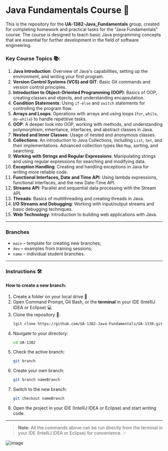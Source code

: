 # Java Fundamentals Course 🚀

This is the repository for the **UA-1382-Java_Fundamentals** group, created for completing homework and practical tasks for the "Java Fundamentals" course. The course is designed to teach basic Java programming concepts that are essential for further development in the field of software engineering.

### Key Course Topics 📚:
1. **Java Introduction**: Overview of Java's capabilities, setting up the environment, and writing your first program.
2. **Version Control Systems (VCS) and GIT**: Basic Git commands and version control principles.
3. **Introduction to Object-Oriented Programming (OOP)**: Basics of OOP, creating classes and objects, and understanding encapsulation.
4. **Condition Statements**: Using `if-else` and `switch` statements for controlling the program flow.
5. **Arrays and Loops**: Operations with arrays and using loops (`for`, `while`, `do-while`) to handle repetitive tasks.
6. **OOP**: A deeper look into OOP, working with methods, and understanding polymorphism, inheritance, interfaces, and abstract classes in Java.
7. **Nested and Inner Classes**: Usage of nested and anonymous classes.
8. **Collections**: An introduction to Java Collections, including `List`, `Set`, and their implementations. Advanced collection types like `Map`, sorting, and searching.
9. **Working with Strings and Regular Expressions**: Manipulating strings and using regular expressions for searching and modifying data.
10. **Exception Handling**: Creating and handling exceptions in Java for writing more reliable code.
11. **Functional Interfaces, Date and Time API**: Using lambda expressions, functional interfaces, and the new Date-Time API.
12. **Streams API**: Parallel and sequential data processing with the Stream API.
13. **Threads**: Basics of multithreading and creating threads in Java.
14. **I/O Streams and Debugging**: Working with input/output streams and basic debugging techniques.
15. **Web Technology**: Introduction to building web applications with Java.

---

### Branches

- `main` – template for creating new branches;
- `dev` – examples from training sessions;
- `name` – individual student branches.

---

### Instructions 🛠️

#### How to create a new branch:

1. Create a folder on your local drive 📂
2. Open Command Prompt, Git Bash, or the **terminal** in your IDE (IntelliJ IDEA or Eclipse) 💻
3. Clone the repository 🔗:
    ```bash
    [git clone https://github.com/UA-1382-Java-Fundamentals/UA-1330.git](https://github.com/UA-1382-Java-Fundamentals/UA-1382-Java_Fundamentals.git)
    ```
4. Navigate to your directory:
    ```bash
    cd UA-1382
    ```
5. Check the active branch:
    ```bash
    git branch
    ```
6. Create your own branch:
    ```bash
    git branch nameBranch
    ```
7. Switch to the new branch:
    ```bash
    git checkout nameBranch
    ```
8. Open the project in your IDE (IntelliJ IDEA or Eclipse) and start writing code.

---
> **Note**: All the commands above can be run directly from the terminal in your IDE (IntelliJ IDEA or Eclipse) for convenience. ✨</br>

![image](https://github.com/user-attachments/assets/f74c0698-db16-4b4d-a586-07e7f93b0ed1)


